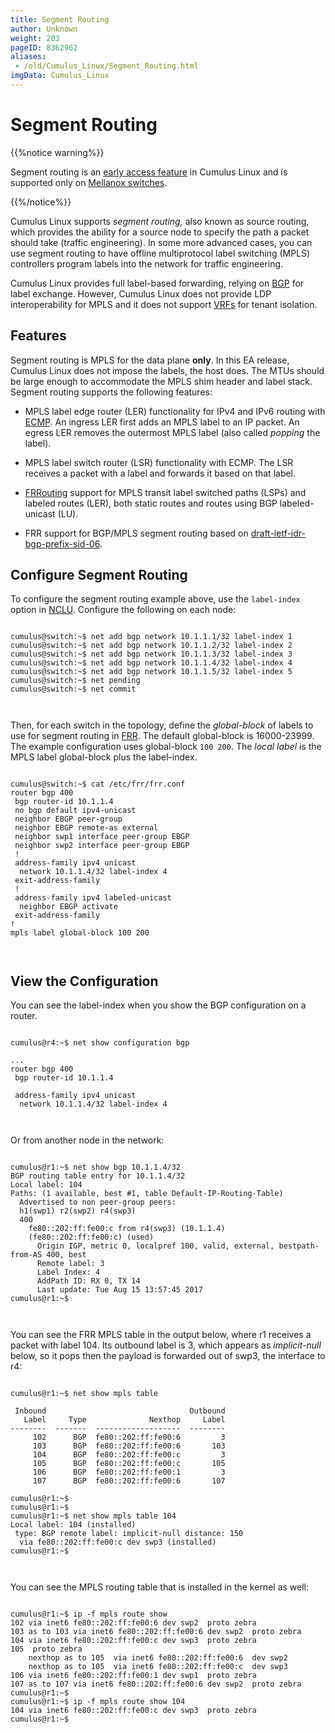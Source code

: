 ```yaml
---
title: Segment Routing
author: Unknown
weight: 203
pageID: 8362962
aliases:
 - /old/Cumulus_Linux/Segment_Routing.html
imgData: Cumulus_Linux
---
```

# Segment Routing

{{%notice warning%}}

Segment routing is an [early access
feature](https://support.cumulusnetworks.com/hc/en-us/articles/202933878)
in Cumulus Linux and is supported only on [Mellanox
switches](https://cumulusnetworks.com/products/hardware-compatibility-list/?Brand=mellanox).

{{%/notice%}}

Cumulus Linux supports *segment routing,* also known as source routing,
which provides the ability for a source node to specify the path a
packet should take (traffic engineering). In some more advanced cases,
you can use segment routing to have offline multiprotocol label
switching (MPLS) controllers program labels into the network for traffic
engineering.

Cumulus Linux provides full label-based forwarding, relying on
[BGP](/old/Cumulus_Linux/Border_Gateway_Protocol_-_BGP.html) for label
exchange. However, Cumulus Linux does not provide LDP interoperability
for MPLS and it does not support
[VRFs](/old/Cumulus_Linux/Virtual_Routing_and_Forwarding_-_VRF.html) for
tenant isolation.

## Features

Segment routing is MPLS for the data plane **only**. In this EA release,
Cumulus Linux does not impose the labels, the host does. The MTUs should
be large enough to accommodate the MPLS shim header and label stack.
Segment routing supports the following features:

  - MPLS label edge router (LER) functionality for IPv4 and IPv6 routing
    with
    [ECMP](/old/Cumulus_Linux/Equal_Cost_Multipath_Load_Sharing_-_Hardware_ECMP.html).
    An ingress LER first adds an MPLS label to an IP packet. An egress
    LER removes the outermost MPLS label (also called *popping* the
    label).

  - MPLS label switch router (LSR) functionality with ECMP. The LSR
    receives a packet with a label and forwards it based on that label.

  - [FRRouting](/old/Cumulus_Linux/FRRouting_Overview.html) support for
    MPLS transit label switched paths (LSPs) and labeled routes (LER),
    both static routes and routes using BGP labeled-unicast (LU).

  - FRR support for BGP/MPLS segment routing based on
    [draft-ietf-idr-bgp-prefix-sid-06](https://datatracker.ietf.org/doc/draft-ietf-idr-bgp-prefix-sid/).

## Configure Segment Routing

To configure the segment routing example above, use the `label-index`
option in
[NCLU](/old/Cumulus_Linux/Network_Command_Line_Utility_-_NCLU.html).
Configure the following on each node:

``` 
                   
cumulus@switch:~$ net add bgp network 10.1.1.1/32 label-index 1
cumulus@switch:~$ net add bgp network 10.1.1.2/32 label-index 2
cumulus@switch:~$ net add bgp network 10.1.1.3/32 label-index 3
cumulus@switch:~$ net add bgp network 10.1.1.4/32 label-index 4
cumulus@switch:~$ net add bgp network 10.1.1.5/32 label-index 5
cumulus@switch:~$ net pending
cumulus@switch:~$ net commit
   
    
```

Then, for each switch in the topology, define the *global-block* of
labels to use for segment routing in
[FRR](/old/Cumulus_Linux/Configuring_FRRouting.html). The default
global-block is 16000-23999. The example configuration uses global-block
`100 200`. The *local label* is the MPLS label global-block plus the
label-index.

``` 
                   
cumulus@switch:~$ cat /etc/frr/frr.conf
router bgp 400
 bgp router-id 10.1.1.4
 no bgp default ipv4-unicast
 neighbor EBGP peer-group
 neighbor EBGP remote-as external
 neighbor swp1 interface peer-group EBGP
 neighbor swp2 interface peer-group EBGP
 !
 address-family ipv4 unicast
  network 10.1.1.4/32 label-index 4
 exit-address-family
 !
 address-family ipv4 labeled-unicast
  neighbor EBGP activate
 exit-address-family
!
mpls label global-block 100 200
   
    
```

## View the Configuration

You can see the label-index when you show the BGP configuration on a
router.

``` 
                   
cumulus@r4:~$ net show configuration bgp
 
...
router bgp 400
 bgp router-id 10.1.1.4
 
 address-family ipv4 unicast
  network 10.1.1.4/32 label-index 4
   
    
```

Or from another node in the network:

``` 
                   
cumulus@r1:~$ net show bgp 10.1.1.4/32
BGP routing table entry for 10.1.1.4/32
Local label: 104
Paths: (1 available, best #1, table Default-IP-Routing-Table)
  Advertised to non peer-group peers:
  h1(swp1) r2(swp2) r4(swp3)
  400
    fe80::202:ff:fe00:c from r4(swp3) (10.1.1.4)
    (fe80::202:ff:fe00:c) (used)
      Origin IGP, metric 0, localpref 100, valid, external, bestpath-from-AS 400, best
      Remote label: 3
      Label Index: 4
      AddPath ID: RX 0, TX 14
      Last update: Tue Aug 15 13:57:45 2017
cumulus@r1:~$ 
   
    
```

You can see the FRR MPLS table in the output below, where r1 receives a
packet with label 104. Its outbound label is 3, which appears as
*implicit-null* below, so it pops then the payload is forwarded out of
swp3, the interface to r4:

``` 
                   
cumulus@r1:~$ net show mpls table
 
 Inbound                                Outbound
   Label     Type              Nexthop     Label
--------  -------  -------------------  --------
     102      BGP  fe80::202:ff:fe00:6         3
     103      BGP  fe80::202:ff:fe00:6       103
     104      BGP  fe80::202:ff:fe00:c         3
     105      BGP  fe80::202:ff:fe00:c       105
     106      BGP  fe80::202:ff:fe00:1         3
     107      BGP  fe80::202:ff:fe00:6       107
 
cumulus@r1:~$ 
cumulus@r1:~$ 
cumulus@r1:~$ net show mpls table 104
Local label: 104 (installed)
 type: BGP remote label: implicit-null distance: 150
  via fe80::202:ff:fe00:c dev swp3 (installed)
cumulus@r1:~$ 
   
    
```

You can see the MPLS routing table that is installed in the kernel as
well:

``` 
                   
cumulus@r1:~$ ip -f mpls route show
102 via inet6 fe80::202:ff:fe00:6 dev swp2  proto zebra 
103 as to 103 via inet6 fe80::202:ff:fe00:6 dev swp2  proto zebra 
104 via inet6 fe80::202:ff:fe00:c dev swp3  proto zebra 
105  proto zebra 
    nexthop as to 105  via inet6 fe80::202:ff:fe00:6  dev swp2
    nexthop as to 105  via inet6 fe80::202:ff:fe00:c  dev swp3
106 via inet6 fe80::202:ff:fe00:1 dev swp1  proto zebra 
107 as to 107 via inet6 fe80::202:ff:fe00:6 dev swp2  proto zebra  
cumulus@r1:~$ 
cumulus@r1:~$ ip -f mpls route show 104
104 via inet6 fe80::202:ff:fe00:c dev swp3  proto zebra 
cumulus@r1:~$ 
   
    
```
